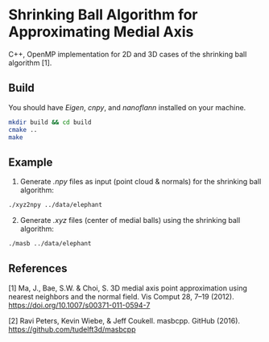 # Shrinking Ball Algorithm for Approximating Medial Axis

C++, OpenMP implementation for 2D and 3D cases of the shrinking ball algorithm \[1\].

## Build

You should have _Eigen_, _cnpy_, and _nanoflann_ installed on your machine.

```bash
mkdir build && cd build
cmake ..
make
```

## Example

1. Generate _.npy_ files as input (point cloud & normals) for the shrinking ball algorithm:

```bash
./xyz2npy ../data/elephant
```

2. Generate _.xyz_ files (center of medial balls) using the shrinking ball algorithm:

```bash
./masb ../data/elephant
```

## References

\[1\] Ma, J., Bae, S.W. & Choi, S. 3D medial axis point approximation using nearest neighbors and the normal field. Vis Comput 28, 7–19 (2012). https://doi.org/10.1007/s00371-011-0594-7

\[2\] Ravi Peters, Kevin Wiebe, & Jeff Coukell. masbcpp. GitHub (2016). https://github.com/tudelft3d/masbcpp